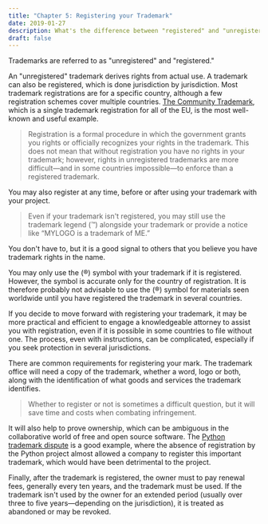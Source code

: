 ```yaml
---
title: "Chapter 5: Registering your Trademark"
date: 2019-01-27
description: What's the difference between "registered" and "unregistered" trademarks, and what's the benefit of registering? 
draft: false
---
```


Trademarks are referred to as "unregistered" and "registered." 

An "unregistered" trademark derives rights from actual use. A trademark can also be registered, which is done jurisdiction by jurisdiction. Most trademark registrations are for a specific country, although a few registration schemes cover multiple countries. [The Community Trademark](https://en.wikipedia.org/wiki/European_Union_trade_mark), which is a single trademark registration for all of the EU, is the most well-known and useful example.

>Registration is a formal procedure in which the government grants you rights or officially recognizes your rights in the trademark. This does not mean that without registration you have no rights in your trademark; however, rights in unregistered trademarks are more difficult—and in some countries impossible—to enforce than a registered trademark. 

You may also register at any time, before or after using your trademark with your project.

> Even if your trademark isn't registered, you may still use the trademark legend (™) alongside your trademark or provide a notice like “MYLOGO is a trademark of ME.” 

You don't have to, but it is a good signal to others that you believe you have trademark rights in the name.

You may only use the (®) symbol with your trademark if it is registered. However, the symbol is accurate only for the country of registration. It is therefore probably not advisable to use the (®) symbol for materials seen worldwide until you have registered the trademark in several countries.

If you decide to move forward with registering your trademark, it may be more practical and efficient to engage a knowledgeable attorney to assist you with registration, even if it is possible in some countries to file without one. The process, even with instructions, can be complicated, especially if you seek protection in several jurisdictions.

There are common requirements for registering your mark. The trademark office will need a copy of the trademark, whether a word, logo or both, along with the identification of what goods and services the trademark identifies.

> Whether to register or not is sometimes a difficult question, but it will save time and costs when combating infringement. 

It will also help to prove ownership, which can be ambiguous in the collaborative world of free and open source software. The [Python trademark dispute](https://arstechnica.com/information-technology/2013/03/python-wins-trademark-dispute-rival-stops-calling-itself-python/) is a good example, where the absence of registration by the Python project almost allowed a company to register this important trademark, which would have been detrimental to the project.

Finally, after the trademark is registered, the owner must to pay renewal fees, generally every ten years, and the trademark must be used. If the trademark isn't used by the owner for an extended period (usually over three to five years—depending on the jurisdiction), it is treated as abandoned or may be revoked.